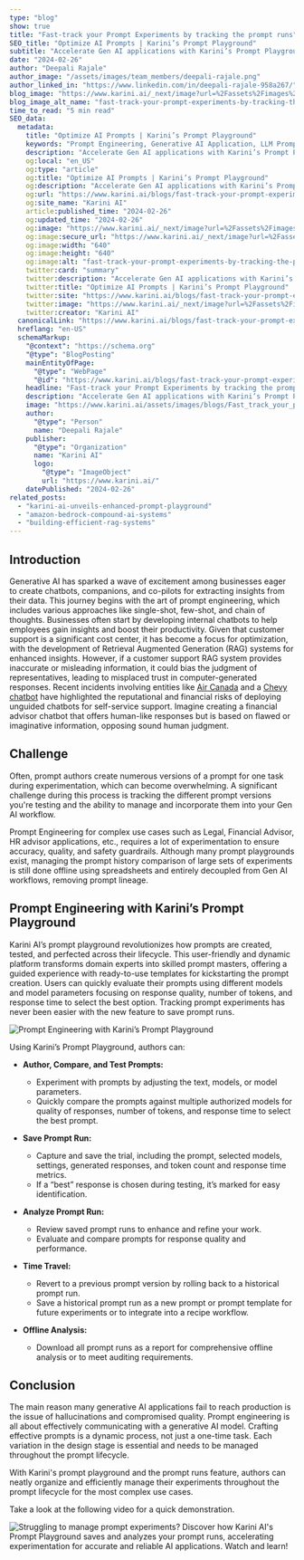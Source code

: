 ```yaml
---
type: "blog"
show: true
title: "Fast-track your Prompt Experiments by tracking the prompt runs"
SEO_title: "Optimize AI Prompts | Karini’s Prompt Playground"
subtitle: "Accelerate Gen AI applications with Karini’s Prompt Playground. Save, test, and manage prompt runs efficiently for high-quality AI interactions."
date: "2024-02-26"
author: "Deepali Rajale"
author_image: "/assets/images/team_members/deepali-rajale.png"
author_linked_in: "https://www.linkedin.com/in/deepali-rajale-958a267/"
blog_image: "https://www.karini.ai/_next/image?url=%2Fassets%2Fimages%2Fblogs%2FFast_track_your_prompt_Experiments.png&w=640&q=75"
blog_image_alt_name: "fast-track-your-prompt-experiments-by-tracking-the-prompt-runs"
time_to_read: "5 min read"
SEO_data:
  metadata:
    title: "Optimize AI Prompts | Karini’s Prompt Playground"
    keywords: "Prompt Engineering, Generative AI Application, LLM Prompt Optimization, AI Prompt Management, Karini AI Platform"
    description: "Accelerate Gen AI applications with Karini’s Prompt Playground. Save, test, and manage prompt runs efficiently for high-quality AI interactions."
    og:local: "en_US"
    og:type: "article"
    og:title: "Optimize AI Prompts | Karini’s Prompt Playground"
    og:description: "Accelerate Gen AI applications with Karini’s Prompt Playground. Save, test, and manage prompt runs efficiently for high-quality AI interactions."
    og:url: "https://www.karini.ai/blogs/fast-track-your-prompt-experiments-by-tracking-the-prompt-runs"
    og:site_name: "Karini AI"
    article:published_time: "2024-02-26"
    og:updated_time: "2024-02-26"
    og:image: "https://www.karini.ai/_next/image?url=%2Fassets%2Fimages%2Fblogs%2FFast_track_your_prompt_Experiments.png&w=640&q=75"
    og:image:secure_url: "https://www.karini.ai/_next/image?url=%2Fassets%2Fimages%2Fblogs%2FFast_track_your_prompt_Experiments.png&w=640&q=75"
    og:image:width: "640"
    og:image:height: "640"
    og:image:alt: "fast-track-your-prompt-experiments-by-tracking-the-prompt-runs"
    twitter:card: "summary"
    twitter:description: "Accelerate Gen AI applications with Karini’s Prompt Playground. Save, test, and manage prompt runs efficiently for high-quality AI interactions."
    twitter:title: "Optimize AI Prompts | Karini’s Prompt Playground"
    twitter:site: "https://www.karini.ai/blogs/fast-track-your-prompt-experiments-by-tracking-the-prompt-runs"
    twitter:image: "https://www.karini.ai/_next/image?url=%2Fassets%2Fimages%2Fblogs%2FFast_track_your_prompt_Experiments.png&w=640&q=75"
    twitter:creator: "Karini AI"
  canonicalLink: "https://www.karini.ai/blogs/fast-track-your-prompt-experiments-by-tracking-the-prompt-runs"
  hreflang: "en-US"
  schemaMarkup:
    "@context": "https://schema.org"
    "@type": "BlogPosting"
    mainEntityOfPage:
      "@type": "WebPage"
      "@id": "https://www.karini.ai/blogs/fast-track-your-prompt-experiments-by-tracking-the-prompt-runs"
    headline: "Fast-track your Prompt Experiments by tracking the prompt runs"
    description: "Accelerate Gen AI applications with Karini’s Prompt Playground. Save, test, and manage prompt runs efficiently for high-quality AI interactions."
    image: "https://www.karini.ai/assets/images/blogs/Fast_track_your_prompt_Experiments.png"
    author:
      "@type": "Person"
      name: "Deepali Rajale"
    publisher:
      "@type": "Organization"
      name: "Karini AI"
      logo:
        "@type": "ImageObject"
        url: "https://www.karini.ai/"
    datePublished: "2024-02-26"
related_posts:
  - "karini-ai-unveils-enhanced-prompt-playground"
  - "amazon-bedrock-compound-ai-systems"
  - "building-efficient-rag-systems"
---
```


## Introduction

Generative AI has sparked a wave of excitement among businesses eager to create chatbots, companions, and co-pilots for extracting insights from their data. This journey begins with the art of prompt engineering, which includes various approaches like single-shot, few-shot, and chain of thoughts. Businesses often start by developing internal chatbots to help employees gain insights and boost their productivity. Given that customer support is a significant cost center, it has become a focus for optimization, with the development of Retrieval Augmented Generation (RAG) systems for enhanced insights. However, if a customer support RAG system provides inaccurate or misleading information, it could bias the judgment of representatives, leading to misplaced trust in computer-generated responses. Recent incidents involving entities like [Air Canada](https://arstechnica.com/tech-policy/2024/02/air-canada-must-honor-refund-policy-invented-by-airlines-chatbot/) and a [Chevy chatbot](https://www.msn.com/en-us/money/companies/a-chevrolet-dealer-offered-an-ai-chatbot-on-its-website-it-told-customers-to-buy-a-ford/ar-AA1lL6KE?ocid=entnewsntp&cvid=b258df25642b448c8467af9a3bf4c362&ei=18) have highlighted the reputational and financial risks of deploying unguided chatbots for self-service support. Imagine creating a financial advisor chatbot that offers human-like responses but is based on flawed or imaginative information, opposing sound human judgment.

## Challenge

Often, prompt authors create numerous versions of a prompt for one task during experimentation, which can become overwhelming. A significant challenge during this process is tracking the different prompt versions you're testing and the ability to manage and incorporate them into your Gen AI workflow.

Prompt Engineering for complex use cases such as Legal, Financial Advisor, HR advisor applications, etc., requires a lot of experimentation to ensure accuracy, quality, and safety guardrails. Although many prompt playgrounds exist, managing the prompt history comparison of large sets of experiments is still done offline using spreadsheets and entirely decoupled from Gen AI workflows, removing prompt lineage.

## Prompt Engineering with Karini’s Prompt Playground

Karini AI’s prompt playground revolutionizes how prompts are created, tested, and perfected across their lifecycle. This user-friendly and dynamic platform transforms domain experts into skilled prompt masters, offering a guided experience with ready-to-use templates for kickstarting the prompt creation. Users can quickly evaluate their prompts using different models and model parameters focusing on response quality, number of tokens, and response time to select the best option. Tracking prompt experiments has never been easier with the new feature to save prompt runs.

![Prompt Engineering with Karini’s Prompt Playground](/assets/images/blogs/Prompt_runs.png)

Using Karini’s Prompt Playground, authors can:

- **Author, Compare, and Test Prompts:**

  - Experiment with prompts by adjusting the text, models, or model parameters.
  - Quickly compare the prompts against multiple authorized models for quality of responses, number of tokens, and response time to select the best prompt.

- **Save Prompt Run:**

  - Capture and save the trial, including the prompt, selected models, settings, generated responses, and token count and response time metrics.
  - If a “best” response is chosen during testing, it’s marked for easy identification.

- **Analyze Prompt Run:**

  - Review saved prompt runs to enhance and refine your work.
  - Evaluate and compare prompts for response quality and performance.

- **Time Travel:**

  - Revert to a previous prompt version by rolling back to a historical prompt run.
  - Save a historical prompt run as a new prompt or prompt template for future experiments or to integrate into a recipe workflow.

- **Offline Analysis:**

  - Download all prompt runs as a report for comprehensive offline analysis or to meet auditing requirements.

## Conclusion

The main reason many generative AI applications fail to reach production is the issue of hallucinations and compromised quality. Prompt engineering is all about effectively communicating with a generative AI model. Crafting effective prompts is a dynamic process, not just a one-time task. Each variation in the design stage is essential and needs to be managed throughout the prompt lifecycle.

With Karini's prompt playground and the prompt runs feature, authors can neatly organize and efficiently manage their experiments throughout the prompt lifecycle for the most complex use cases.

Take a look at the following video for a quick demonstration.

![Struggling to manage prompt experiments? Discover how Karini AI's Prompt Playground saves and analyzes your prompt runs, accelerating experimentation for accurate and reliable AI applications. Watch and learn!](/gif/prompt_runs_final.gif)
